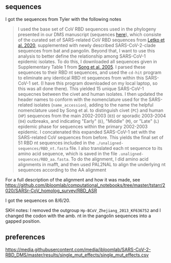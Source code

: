## sequences

I got the sequences from Tyler with the following notes
> I used the base set of CoV RBD sequences used in the phylogeny presented in our DMS manuscript (sequences [here](https://github.com/jbloomlab/SARS-CoV-2-RBD_DMS/blob/master/data/alignments/unaligned-sequences/RBD_nt.fasta)), which consiste of the curated set of SARS-related CoV RBD sequences from [Letko et al. 2020](https://www.nature.com/articles/s41564-020-0688-y), supplemented with newly described SARS-CoV-2-clade sequences from bat and pangolin.
Beyond that, I want to use this analysis to better define the relationship among SARS-CoV-1 epidemic isolates. To do this, I downloaded all sequences given in Supplementary Table 1 from [Song et al. 2005](https://www.pnas.org/content/102/7/2430). I parsed these sequences to their RBD nt sequences, and used the `cd-hit` program to eliminate any identical RBD nt sequences from within this SARS-CoV-1 set. (I have this program downloaded on my local laptop, so this was all done there). This yielded 15 unique SARS-CoV-1 sequecnes between the civet and human isolates.
I then updated the header names to conform with the nomenclature used for the SARS-related isolates (`name_accession`), adding to the name the helpful nomenclature used by Song et al. to distinguish civet (`PC`) and human (`HP`) sequences from the main 2002-2003 (`03`) or sporadic 2003-2004 (`04`) outbreaks, and indicating "Early" (`E`), "Middle" (`M`), or "Late" (`L`) epidemic phase for sequences within the primary 2002-2003 epidemic.
I concatenated this expanded SARS-CoV-1 set with the SARS-related CoV sequences from before. This yields the final set of 51 RBD nt sequences included in the `./unaligned-sequences/RBD_nt.fasta` file. I also translated each nt sequence to its amino acid sequence, which is saved in the file `.unaligned-sequences/RBD_aa.fasta`.
> To do the alignment, I did amino acid alignments in mafft, and then used PAL2NAL to align the underlying nt sequences according to the AA alignment

For a full description of the alignment and how it was made, see https://github.com/jbloomlab/computational_notebooks/tree/master/tstarr/2020/SARSr-CoV_homolog_survey/RBD_ASR

I got the sequences on 8/6/20.

SKH notes: I removed the outgroup `Hp-BCoV_Zhejiang_2013_KF636752` and I changed the codon with the amb. nt in the pangolin sequences into a gapped position.

## preferences

https://media.githubusercontent.com/media/jbloomlab/SARS-CoV-2-RBD_DMS/master/results/single_mut_effects/single_mut_effects.csv
